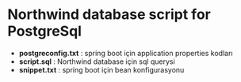 # Northwind database script for PostgreSql

- **postgreconfig.txt** : spring boot için application properties kodları <br/>
- **script.sql** : Northwind database için sql querysi <br/>
- **snippet.txt** : spring boot için bean konfigurasyonu <br/> 
